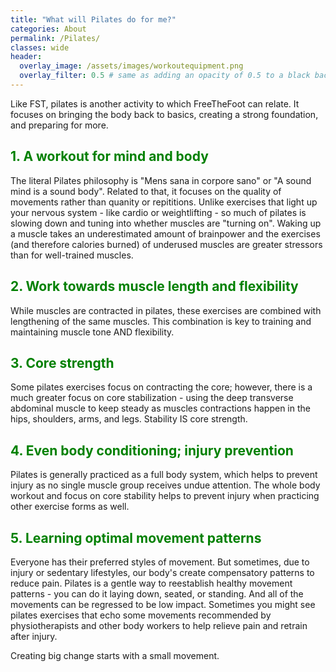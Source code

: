 ```yaml
---
title: "What will Pilates do for me?"
categories: About
permalink: /Pilates/
classes: wide
header:
  overlay_image: /assets/images/workoutequipment.png
  overlay_filter: 0.5 # same as adding an opacity of 0.5 to a black background
---
```


Like FST, pilates is another activity to which FreeTheFoot can relate. It focuses on bringing the body back to basics, creating a strong foundation, and preparing for more. 

<h2 style="color: green;">1. A workout for mind and body</h2> 
<p>The literal Pilates philosophy is "Mens sana in corpore sano" or "A sound mind is a sound body". Related to that, it focuses on the quality of movements rather than quanity or repititions. Unlike exercises that light up your nervous system - like cardio or weightlifting - so much of pilates is slowing down and tuning into whether muscles are "turning on". Waking up a muscle takes an underestimated amount of brainpower and the exercises (and therefore calories burned) of underused muscles are greater stressors than for well-trained muscles.</p> 

<h2 style="color: green;">2. Work towards muscle length and flexibility</h2>
<p>While muscles are contracted in pilates, these exercises are combined with lengthening of the same muscles. This combination is key to training and maintaining muscle tone AND flexibility.</p>

<h2 style="color: green;">3. Core strength</h2>
<p>Some pilates exercises focus on contracting the core; however, there is a much greater focus on core stabilization - using the deep transverse abdominal muscle to keep steady as muscles contractions happen in the hips, shoulders, arms, and legs. Stability IS core strength.</p>

<h2 style="color: green;">4. Even body conditioning; injury prevention</h2>
<p>Pilates is generally practiced as a full body system, which helps to prevent injury as no single muscle group receives undue attention. The whole body workout and focus on core stability helps to prevent injury when practicing other exercise forms as well.</p>

<h2 style="color: green;">5. Learning optimal movement patterns</h2>
<p>Everyone has their preferred styles of movement. But sometimes, due to injury or sedentary lifestyles, our body's create compensatory patterns to reduce pain. Pilates is a gentle way to reestablish healthy movement patterns - you can do it laying down, seated, or standing. And all of the movements can be regressed to be low impact. Sometimes you might see pilates exercises that echo some movements recommended by physiotherapists and other body workers to help relieve pain and retrain after injury.</p> 

Creating big change starts with a small movement.  




